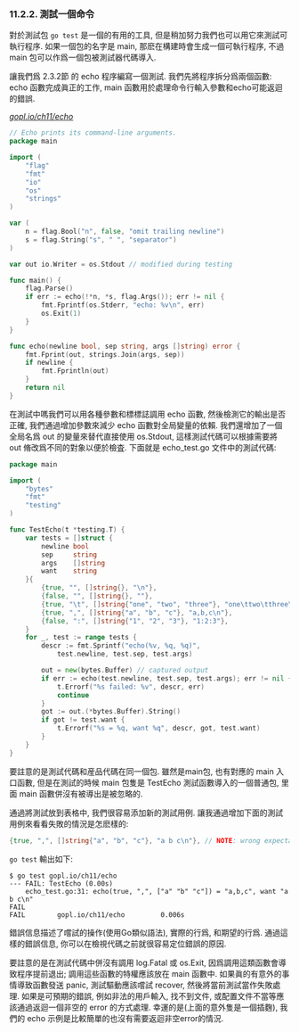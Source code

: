 ### 11.2.2. 測試一個命令


對於測試包 `go test` 是一個的有用的工具, 但是稍加努力我們也可以用它來測試可執行程序. 如果一個包的名字是 main, 那麽在構建時會生成一個可執行程序, 不過 main 包可以作爲一個包被測試器代碼導入.

讓我們爲 2.3.2節 的 echo 程序編寫一個測試. 我們先將程序拆分爲兩個函數: echo 函數完成眞正的工作, main 函數用於處理命令行輸入參數和echo可能返迴的錯誤.

<u><i>gopl.io/ch11/echo</i></u>
```Go
// Echo prints its command-line arguments.
package main

import (
	"flag"
	"fmt"
	"io"
	"os"
	"strings"
)

var (
	n = flag.Bool("n", false, "omit trailing newline")
	s = flag.String("s", " ", "separator")
)

var out io.Writer = os.Stdout // modified during testing

func main() {
	flag.Parse()
	if err := echo(!*n, *s, flag.Args()); err != nil {
		fmt.Fprintf(os.Stderr, "echo: %v\n", err)
		os.Exit(1)
	}
}

func echo(newline bool, sep string, args []string) error {
	fmt.Fprint(out, strings.Join(args, sep))
	if newline {
		fmt.Fprintln(out)
	}
	return nil
}
```

在測試中嗎我們可以用各種參數和標標誌調用 echo 函數, 然後檢測它的輸出是否正確, 我們通過增加參數來減少 echo 函數對全局變量的依賴. 我們還增加了一個全局名爲 out 的變量來替代直接使用 os.Stdout, 這樣測試代碼可以根據需要將 out 脩改爲不同的對象以便於檢査. 下面就是 echo_test.go 文件中的測試代碼:

```Go
package main

import (
	"bytes"
	"fmt"
	"testing"
)

func TestEcho(t *testing.T) {
	var tests = []struct {
		newline bool
		sep     string
		args    []string
		want    string
	}{
		{true, "", []string{}, "\n"},
		{false, "", []string{}, ""},
		{true, "\t", []string{"one", "two", "three"}, "one\ttwo\tthree\n"},
		{true, ",", []string{"a", "b", "c"}, "a,b,c\n"},
		{false, ":", []string{"1", "2", "3"}, "1:2:3"},
	}
	for _, test := range tests {
		descr := fmt.Sprintf("echo(%v, %q, %q)",
			test.newline, test.sep, test.args)

		out = new(bytes.Buffer) // captured output
		if err := echo(test.newline, test.sep, test.args); err != nil {
			t.Errorf("%s failed: %v", descr, err)
			continue
		}
		got := out.(*bytes.Buffer).String()
		if got != test.want {
			t.Errorf("%s = %q, want %q", descr, got, test.want)
		}
	}
}
```

要註意的是測試代碼和産品代碼在同一個包. 雖然是main包, 也有對應的 main 入口函數, 但是在測試的時候 main 包隻是 TestEcho 測試函數導入的一個普通包, 里面 main 函數併沒有被導出是被忽略的.

通過將測試放到表格中, 我們很容易添加新的測試用例. 讓我通過增加下面的測試用例來看看失敗的情況是怎麽樣的:

```Go
{true, ",", []string{"a", "b", "c"}, "a b c\n"}, // NOTE: wrong expectation!
```

`go test` 輸出如下:

```
$ go test gopl.io/ch11/echo
--- FAIL: TestEcho (0.00s)
    echo_test.go:31: echo(true, ",", ["a" "b" "c"]) = "a,b,c", want "a b c\n"
FAIL
FAIL        gopl.io/ch11/echo         0.006s
```

錯誤信息描述了嚐試的操作(使用Go類似語法), 實際的行爲, 和期望的行爲. 通過這樣的錯誤信息, 你可以在檢視代碼之前就很容易定位錯誤的原因.

要註意的是在測試代碼中併沒有調用 log.Fatal 或 os.Exit, 因爲調用這類函數會導致程序提前退出; 調用這些函數的特權應該放在 main 函數中. 如果眞的有意外的事情導致函數發送 panic, 測試驅動應該嚐試 recover, 然後將當前測試當作失敗處理. 如果是可預期的錯誤, 例如非法的用戶輸入, 找不到文件, 或配置文件不當等應該通過返迴一個非空的 error 的方式處理. 幸運的是(上面的意外隻是一個插麴), 我們的 echo 示例是比較簡單的也沒有需要返迴非空error的情況.
